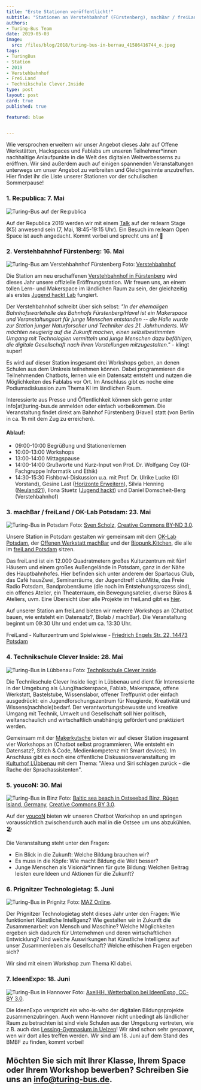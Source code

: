 ```yaml
---
title: "Erste Stationen veröffentlicht!"
subtitle: "Stationen an Verstehbahnhof (Fürstenberg), machBar / freiLand (Potsdam), Technikschule Clever Inside (Lübbenau) & mehr"
authors:
- Turing-Bus Team
date: 2019-05-03
image:
  src: /files/blog/2018/turing-bus-in-bernau_41586416744_o.jpeg
tags:
- TuringBus
- Station
- 2019
- Verstehbahnhof
- Frei.Land
- Technikschule Clever.Inside
type: post
layout: post
card: true
published: true

featured: blue


---
```


Wie versprochen erweitern wir unser Angebot dieses Jahr auf Offene Werkstätten, Hackspaces und Fablabs um unseren Teilnehmer*innen nachhaltige Anlaufpunkte in die Welt des digitalen Weltverbesserns zu eröffnen. Wir sind außerdem auch auf einigen spannenden Veranstaltungen unterwegs um unser Angebot zu verbreiten und Gleichgesinnte anzutreffen. Hier findet ihr die Liste unserer Stationen vor der schulischen Sommerpause! 

### 1. Re:publica: 7. Mai

![Turing-Bus auf der Re:publica](/files/blog/2019/05/rp19-safe_the_date_web_0.jpg)

Auf der Republica 2019 werden wir mit einem [Talk](https://19.re-publica.com/en/session/dem-turing-bus-durch-kleinstadtgalaxie) auf der re:learn Stage (K5) anwesend sein (7, Mai, 18:45-19:15 Uhr). Ein Besuch im re:learn Open Space ist auch angedacht. Kommt vorbei und sprecht uns an! 👋

### 2. Verstehbahnhof Fürstenberg: 16. Mai 

![Turing-Bus am Verstehbahnhof Fürstenberg](/files/blog/2019/05/vbhf-slider2.jpg)
Foto: [Verstehbahnhof](https://www.verstehbahnhof.de/)

Die Station am neu erschaffenen [Verstehbahnhof in Fürstenberg](https://www.verstehbahnhof.de/) wird dieses Jahr unsere offizielle Eröffnungsstation. Wir freuen uns, an einem tollen Lern- und Makerspace im ländlichen Raum zu sein, der gleichzeitig als erstes [Jugend hackt Lab](https://jugendhackt.org/labs/) fungiert. 

Der Verstehbahnhof schreibt über sich selbst: *"In der ehemaligen Bahnhofswartehalle des Bahnhofs Fürstenberg/Havel ist ein Makerspace und Veranstaltungsort für junge Menschen entstanden -- die Halle wurde zur Station junger Naturforscher und Techniker des 21. Jahrhunderts. Wir möchten neugierig auf die Zukunft machen, einen selbstbestimmten Umgang mit Technologien vermitteln und junge Menschen dazu befähigen, die digitale Gesellschaft nach ihren Vorstellungen mitzugestalten."* - klingt super!  

Es wird auf dieser Station insgesamt drei Workshops geben, an denen Schulen aus dem Umkreis teilnehmen können. Dabei programmieren die Teilnehmenden Chatbots, lernen wie ein Datensatz entsteht und nutzen die Möglichkeiten des Fablabs vor Ort. Im Anschluss gibt es noche eine Podiumsdiskussion zum Thema KI im ländlichen Raum. 

Interessierte aus Presse und Öffentlichkeit können sich gerne unter info[at]turing-bus.de anmelden oder einfach vorbeikommen. Die Veranstaltung findet direkt am Bahnhof Fürstenberg (Havel) statt (von Berlin in ca. 1h mit dem Zug zu erreichen).

#### Ablauf: 

* 09:00-10:00 Begrüßung und Stationenlernen
* 10:00-13:00 Workshops
* 13:00-14:00 Mittagspause
* 14:00-14:00 Grußworte und Kurz-Input von Prof. Dr. Wolfgang Coy (GI-Fachgruppe Informatik und Ethik)
* 14:30-15:30 Fishbowl-Diskussion u.a. mit Prof. Dr. Ulrike Lucke (GI Vorstand), Gesine Last ([Horizonte Erweitern](https://www.cerri.iao.fraunhofer.de/de/projekte/AktuelleProjekte/Horizonte-Erweitern.html)), Silvia Henning ([Neuland21](https://neuland21.de/)), Ilona Stuetz ([Jugend hackt](https://jugendhackt.org/)) und Daniel Domscheit-Berg (Verstehbahnhof)


### 3. machBar / freiLand / OK-Lab Potsdam: 23. Mai 

![Turing-Bus in Potsdam](/files/blog/2019/05/Freiland_Gelaende1.jpg)
Foto: [Sven Scholz](https://www.c3s.cc/13-juni-2015-die-2-generalversammlung-der-c3s-in-potsdam/), [Creative Commons BY-ND 3.0](https://creativecommons.org/licenses/by-nd/3.0/de/).

Unsere Station in Potsdam gestalten wir gemeinsam mit dem [OK-Lab Potsdam](https://www.oklab-potsdam.de/), der [Offenen Werkstatt machBar](https://machbar-potsdam.de/) und der [Biopunk.Kitchen](https://biopunk.kitchen/), die alle im [freiLand Potsdam](https://www.freiland-potsdam.de/) sitzen.

Das freiLand ist ein 12.000 Quadratmetern großes Kulturzentrum mit fünf Häusern und einem großes Außengelände in Potsdam, ganz in der Nähe des Hauptbahnhofes. Hier befinden sich unter anderem der Spartacus Club, das Café hausZwei, Seminarräume, der Jugendtreff clubMitte, das Freie Radio Potsdam, Bandprobenräume (die noch im Entstehungsprozess sind), ein offenes Atelier, ein Theaterraum, ein Bewegungsatelier, diverse Büros & Ateliers, uvm. Eine Übersicht über alle Projekte im freiLand gibt es [hier](https://www.freiland-potsdam.de/projekte#content).

Auf unserer Station am freiLand bieten wir mehrere Workshops an (Chatbot bauen, wie entsteht ein Datensatz?, Biolab / machBar). Die Veranstaltung beginnt um 09:30 Uhr und endet um ca. 13:30 Uhr. 

FreiLand - Kulturzentrum und Spielwiese - [Friedrich Engels Str. 22, 14473 Potsdam](https://www.openstreetmap.org/way/139749547)

### 4. Technikschule Clever Inside: 28. Mai 

![Turing-Bus in Lübbenau](/files/blog/2019/05/tci-gebaeude.jpg)
Foto: [Technikschule Clever Inside](http://jfvnet.de/?page_id=32).

Die Technikschule Clever Inside liegt in Lübbenau und dient für Interessierte in der Umgebung als (Jung)hackerspace, Fablab, Makerspace, offene Werkstatt, Bastelstube, Wissenslabor, offener Treffpunkt oder einfach ausgedrückt: ein Jugendforschungszentrum für Neugierde, Kreativität und Wissens(nachhole)bedarf. Der verantwortungsbewusste und kreative Umgang mit Technik, Umwelt und Gesellschaft soll hier politisch, weltanschaulich und wirtschaftlich unabhängig gefördert und praktiziert werden. 

Gemeinsam mit der [Makerkutsche](https://makerkutsche.de/) bieten wir auf dieser Station insgesamt vier Workshops an (Chatbot selbst programmieren, Wie entsteht ein Datensatz?, Stitch & Code, Medienkompetenz mit Smart devices). Im Anschluss gibt es noch eine öffentliche Diskussionsveranstaltung im [Kulturhof LÜbbenau](https://www.kulturhof-luebbenau.de) mit dem Thema: "Alexa und Siri schlagen zurück - die Rache der Sprachassistenten". 

### 5. youcoN: 30. Mai

![Turing-Bus in Binz](/files/blog/2019/05/ostseebad.JPG)
Foto: [Baltic sea beach in Ostseebad Binz, Rügen Island, Germany](https://commons.wikimedia.org/wiki/File:Ostseebad_Binz,_mo%C5%99sk%C3%A1_pl%C3%A1%C5%BE.JPG), [Creative Commons BY 3.0](https://creativecommons.org/licenses/by/3.0/deed.en).


Auf der [youcoN](https://youpan.de/youcon2019/) bieten wir unseren Chatbot Workshop an und springen voraussichtlich zwischendurch auch mal in die Ostsee um uns abzukühlen. 🏖 

Die Veranstaltung steht unter den Fragen: 

* Ein Blick in die Zukunft: Welche Bildung brauchen wir?
* Es muss in die Köpfe: Wie macht Bildung die Welt besser?
* Junge Menschen als Visionär*innen für gute Bildung: Welchen Beitrag leisten eure Ideen und Aktionen für die Zukunft?



### 6. Prignitzer Technologietag: 5. Juni

![Turing-Bus in Prignitz](/files/blog/2019/05/prignitz.jpg)
Foto: [MAZ Online](https://www.maz-online.de/Lokales/Prignitz/Energie-und-Technologietag-in-Perleberg2).

Der Prignitzer Technologietag steht dieses Jahr unter den Fragen: Wie funktioniert Künstliche Intelligenz? Wie gestalten wir in Zukunft die Zusammenarbeit von Mensch und Maschine? Welche Möglichkeiten ergeben sich dadurch für Unternehmen und deren wirtschaftlichen Entwicklung? Und welche Auswirkungen hat Künstliche Intelligenz auf unser Zusammenleben als Gesellschaft? Welche ethischen Fragen ergeben sich?

Wir sind mit einem Workshop zum Thema KI dabei. 



### 7. IdeenExpo: 18. Juni

![Turing-Bus in Hannover](/files/blog/2019/05/ideenexpo.jpg)
Foto: [AxelHH, Wetterballon bei IdeenExpo, CC-BY 3.0](https://www.maz-online.de/Lokales/Prignitz/Energie-und-Technologietag-in-Perleberg2).

Die IdeenExpo verspricht ein who-is-who der digitalen Bildungsprojekte zusammenzubringen. Auch wenn Hannover nicht unbedingt als ländlicher Raum zu betrachten ist sind viele Schulen aus der Umgebung vertreten, wie z.B. auch das [Lessing-Gymnasium in Uelzen](/blog/2018/06/mit-den-demokratielaboren-in-uelzen/)! Wir sind schon sehr gespannt, wen wir dort alles treffen werden. Wir sind am 18. Juni auf dem Stand  des BMBF zu finden, kommt vorbei!  



## Möchten Sie sich mit Ihrer Klasse, Ihrem Space oder Ihrem Workshop bewerben? Schreiben Sie uns an [info@turing-bus.de](mailto:info@turing-bus.de).
